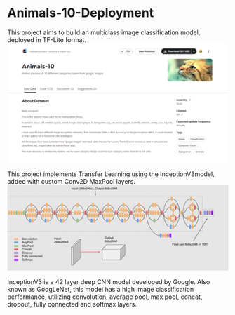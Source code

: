 ﻿# Animals-10-Deployment

This project aims to build an multiclass image classification model, deployed in TF-Lite format. 
![Cute Cat](Animals-10%20dataset%20preview.png?raw=true "Animals-10")

This project implements Transfer Learning using the InceptionV3model, added with custom Conv2D MaxPool layers. 
![Cute Cat](InceptionV3%20Architecture.png?raw=true "Inception V3 Architecture")

InceptionV3 is a 42 layer deep CNN model developed by Google. 
Also known as GoogLeNet, this model has a high image classification performance, utilizing convolution, average pool, max pool, concat, dropout, fully connected and softmax layers.
